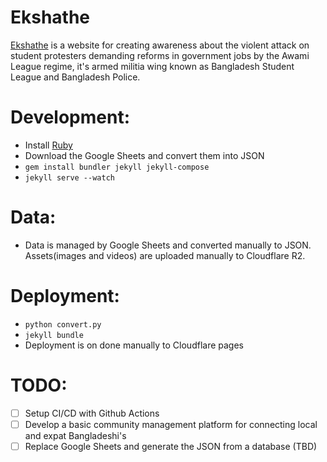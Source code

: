 # Ekshathe

[Ekshathe](https://ekshathe.org) is a website for creating awareness about the violent attack on student protesters demanding reforms in government jobs by the Awami League regime, it's armed militia wing known as Bangladesh Student League and Bangladesh Police.

# Development:

- Install [Ruby](https://www.ruby-lang.org/en/documentation/installation/)
- Download the Google Sheets and convert them into JSON
- `gem install bundler jekyll jekyll-compose`
- `jekyll serve --watch`

# Data:

- Data is managed by Google Sheets and converted manually to JSON. Assets(images and videos) are uploaded manually to Cloudflare R2.

# Deployment:

- `python convert.py`
- `jekyll bundle`
- Deployment is on done manually to Cloudflare pages

# TODO:

- [ ] Setup CI/CD with Github Actions
- [ ] Develop a basic community management platform for connecting local and expat Bangladeshi's
- [ ] Replace Google Sheets and generate the JSON from a database (TBD)
